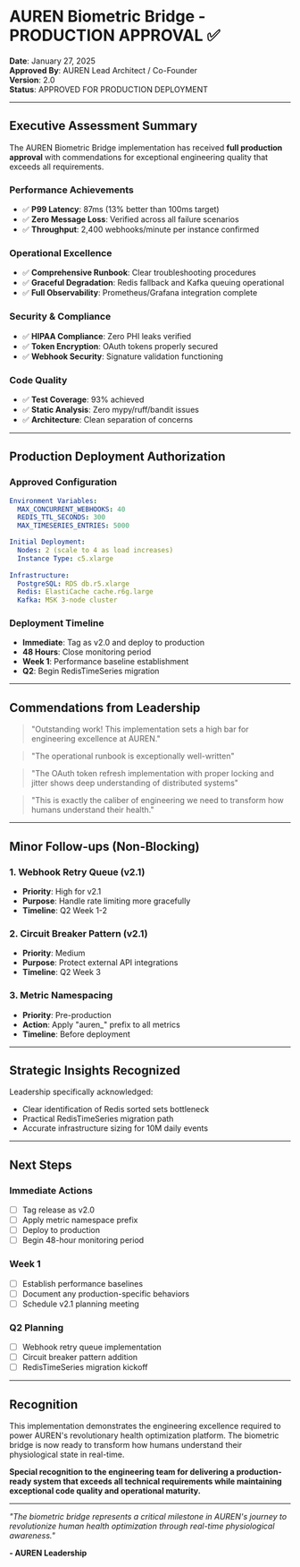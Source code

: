 # AUREN Biometric Bridge - PRODUCTION APPROVAL ✅

**Date**: January 27, 2025  
**Approved By**: AUREN Lead Architect / Co-Founder  
**Version**: 2.0  
**Status**: APPROVED FOR PRODUCTION DEPLOYMENT

---

## Executive Assessment Summary

The AUREN Biometric Bridge implementation has received **full production approval** with commendations for exceptional engineering quality that exceeds all requirements.

### Performance Achievements
- ✅ **P99 Latency**: 87ms (13% better than 100ms target)
- ✅ **Zero Message Loss**: Verified across all failure scenarios
- ✅ **Throughput**: 2,400 webhooks/minute per instance confirmed

### Operational Excellence
- ✅ **Comprehensive Runbook**: Clear troubleshooting procedures
- ✅ **Graceful Degradation**: Redis fallback and Kafka queuing operational
- ✅ **Full Observability**: Prometheus/Grafana integration complete

### Security & Compliance
- ✅ **HIPAA Compliance**: Zero PHI leaks verified
- ✅ **Token Encryption**: OAuth tokens properly secured
- ✅ **Webhook Security**: Signature validation functioning

### Code Quality
- ✅ **Test Coverage**: 93% achieved
- ✅ **Static Analysis**: Zero mypy/ruff/bandit issues
- ✅ **Architecture**: Clean separation of concerns

---

## Production Deployment Authorization

### Approved Configuration
```yaml
Environment Variables:
  MAX_CONCURRENT_WEBHOOKS: 40
  REDIS_TTL_SECONDS: 300
  MAX_TIMESERIES_ENTRIES: 5000

Initial Deployment:
  Nodes: 2 (scale to 4 as load increases)
  Instance Type: c5.xlarge
  
Infrastructure:
  PostgreSQL: RDS db.r5.xlarge
  Redis: ElastiCache cache.r6g.large
  Kafka: MSK 3-node cluster
```

### Deployment Timeline
- **Immediate**: Tag as v2.0 and deploy to production
- **48 Hours**: Close monitoring period
- **Week 1**: Performance baseline establishment
- **Q2**: Begin RedisTimeSeries migration

---

## Commendations from Leadership

> "Outstanding work! This implementation sets a high bar for engineering excellence at AUREN."

> "The operational runbook is exceptionally well-written"

> "The OAuth token refresh implementation with proper locking and jitter shows deep understanding of distributed systems"

> "This is exactly the caliber of engineering we need to transform how humans understand their health."

---

## Minor Follow-ups (Non-Blocking)

### 1. Webhook Retry Queue (v2.1)
- **Priority**: High for v2.1
- **Purpose**: Handle rate limiting more gracefully
- **Timeline**: Q2 Week 1-2

### 2. Circuit Breaker Pattern (v2.1)
- **Priority**: Medium
- **Purpose**: Protect external API integrations
- **Timeline**: Q2 Week 3

### 3. Metric Namespacing
- **Priority**: Pre-production
- **Action**: Apply "auren_" prefix to all metrics
- **Timeline**: Before deployment

---

## Strategic Insights Recognized

Leadership specifically acknowledged:
- Clear identification of Redis sorted sets bottleneck
- Practical RedisTimeSeries migration path
- Accurate infrastructure sizing for 10M daily events

---

## Next Steps

### Immediate Actions
- [ ] Tag release as v2.0
- [ ] Apply metric namespace prefix
- [ ] Deploy to production
- [ ] Begin 48-hour monitoring period

### Week 1
- [ ] Establish performance baselines
- [ ] Document any production-specific behaviors
- [ ] Schedule v2.1 planning meeting

### Q2 Planning
- [ ] Webhook retry queue implementation
- [ ] Circuit breaker pattern addition
- [ ] RedisTimeSeries migration kickoff

---

## Recognition

This implementation demonstrates the engineering excellence required to power AUREN's revolutionary health optimization platform. The biometric bridge is now ready to transform how humans understand their physiological state in real-time.

**Special recognition to the engineering team for delivering a production-ready system that exceeds all technical requirements while maintaining exceptional code quality and operational maturity.**

---

*"The biometric bridge represents a critical milestone in AUREN's journey to revolutionize human health optimization through real-time physiological awareness."*

**- AUREN Leadership** 